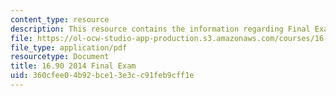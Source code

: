 ```yaml
---
content_type: resource
description: This resource contains the information regarding Final Exam.
file: https://ol-ocw-studio-app-production.s3.amazonaws.com/courses/16-90-computational-methods-in-aerospace-engineering-spring-2014/360cfee04b92bce13e3cc91feb9cff1e_MIT16_90S14_final.pdf
file_type: application/pdf
resourcetype: Document
title: 16.90 2014 Final Exam
uid: 360cfee0-4b92-bce1-3e3c-c91feb9cff1e
---
```

